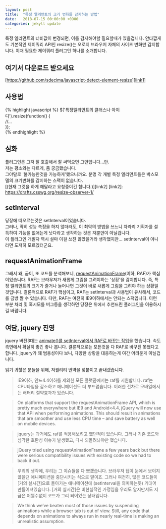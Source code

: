 ```yaml
---
layout: post
title:  "특정 엘리먼트의 크기 변화를 감지하는 방법"
date:   2018-07-15 00:00:00 +0900
categories: jekyll update
---
```

특정 엘리먼트의 너비값이 변경되면, 이를 감지해야할 필요할때가 있을겁니다. 안타깝게도 기본적인 제이쿼리 API인 resize()는 오로지 브라우저 자체의 사이즈 변화만 감지합니다. 이때 필요한 제이쿼리 플러그인 하나를 소개합니다.

## 여기서 다운로드 받으세요
[https://github.com/sdecima/javascript-detect-element-resize][link1]

[link1]: https://github.com/sdecima/javascript-detect-element-resize

## 사용법
{% highlight javascript %}
$('특정엘리먼트의 클래스나 아이디').resize(function() {  
 //...  
});  
{% endhighlight %}

## 심화
플러그인은 그저 잘 호출해서 잘 써먹으면 그만입니다...만.  
저는 평소와는 다르게, 좀 궁금했습니다.  
그야말로 '불가능한것을 가능하게'했으니까요. 분명 각 개별 특정 엘리먼트들은 박스모델의 크기변화를 감지하는 스팩이 없습니다.  
[(현재 그것을 하게 해달라고 요청중이긴 합니다.)][link2]
[link2]: https://drafts.csswg.org/resize-observer-1/

## setInterval
당장에 떠오르는것은 setInterval이었습니다.  
그러나, 딱히 성능 측정을 하지 않더라도, 이 최악의 방법을 쓰느니 차라리 기획자를 설득하여 기능을 없애는게 낫다라고 생각하는 것은 저뿐만이 아닐겁니다.  
이 플러그인 개발자 역시 설마 이걸 쓰진 않았을거라 생각했지만... setInterval이 아니라면 도저히 모르겠더군요.

## requestAnimationFrame
그래서 왜, 굳이, 또 코드를 분석해보니, [requestAnimationFrame][link3](이하, RAF)가 핵심이었습니다. RAF는 브라우저가 새롭게 그림을 그려야하는 '상황'을 감지합니다.
즉, 특정 엘리먼트의 크기가 줄거나 늘어나면 그것이 바로 새롭게 그림을 그려야 하는 상황일것입니다.
결론적으로 RAF가 핵심이고, RAF는 setInterval과 사용법이 유사해서, 코드를 금방 짤 수 있습니다.
다만, RAF는 여전히 IE9이하에서는 안되는 스팩입니다. 이런 부분 처리 및 혹시모를 버그등을 생각하면 당장은 위에서 추천드린 플러그인을 이용하시길 바랍니다.

[link3]: https://developer.mozilla.org/en-US/docs/Web/API/window/requestAnimationFrame

## 여담, jquery 진영
jquery 버전3대는 [animate()를 setInterval에서 RAF로 바꾸는 작업][link4]을 했습니다. 속도 측면에서 확실히 좋긴 좋나 봅니다. 결론적으로는 모든것을 다 RAF로 바꾸진 못했다고 합니다. jquery가 꽤 범용성이다 보니, 다양한 상황을 대응하는게 여간 어려운게 아닐겁니다.

[link4]: https://blog.jquery.com/2016/06/09/jquery-3-0-final-released/

읽기 귀찮은 분들을 위해, 저퀄리티 번역을 덫붙이고 끝내겠습니다.

> IE9이하, 안드4.4이하를 제외한 모든 플랫폼에서는 raf를 지원합니다. raf는 CPU타임을 감소하고 애니메이션도 더 부드럽습니다. 이러한 전차로 모바일에서는 배터리 절약효과가 있습니다.  

> On platforms that support the requestAnimationFrame API, which is pretty much everywhere but IE9 and Android<4.4, jQuery will now use that API when performing animations. This should result in animations that are smoother and use less CPU time – and save battery as well on mobile devices.

> jquery는 과거에도 raf를 적용해보려고 했던적이 있습니다. 그러나 기존 코드와 심각한 호환성 이슈가 발생했고, 다시 되돌려놔야만 했습니다.

> jQuery tried using requestAnimationFrame a few years back but there were serious compatibility issues with existing code so we had to back it out.

> 우리의 생각에, 우리는 그 이슈들을 다 뽀갰습니다. 브라우저 탭이 눈에서 보이지 않을땐 애니메이션을 중단시키는 식으로 말이죠. 그러나 여전히, 많은 코드들이 [거의 실시간]으로 돌아가는 애니메이션에 (setInterval을 의미하는듯) 기대어 만들어져있습니다. [거의 실시간]은 비현실적인 가정임을 우리도 알지만서도 지금은 어쩔수없이 코드가 그리 되어있는 상태입니다.

> We think we’ve beaten most of those issues by suspending animations while a browser tab is out of view. Still, any code that depends on animations to always run in nearly real-time is making an unrealistic assumption.
